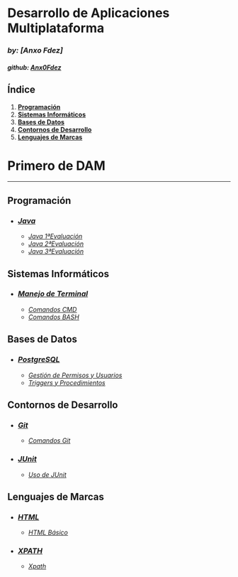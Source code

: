 # **Desarrollo de Aplicaciones Multiplataforma**

### *by: [Anxo Fdez]*

#### *github: [Anx0Fdez](https://github.com/Anx0Fdez)*

## **Índice**
1. [**Programación**](#programación)
2. [**Sistemas Informáticos**](#sistemas-informáticos)
3. [**Bases de Datos**](#bases-de-datos)
4. [**Contornos de Desarrollo**](#contornos-de-desarrollo)
5. [**Lenguajes de Marcas**](#lenguajes-de-marcas)


# Primero de DAM

---
## **Programación**

- ### <u>***Java***</u>
    - [*<u>Java 1ªEvaluación</u>*](Primero/PROGRAMACION/JAVA-1EVA.md)
    - [*<u>Java 2ªEvaluación</u>*](Primero/PROGRAMACION/JAVA-2EVA.md)
    - [*<u>Java 3ªEvaluación</u>*](Primero/PROGRAMACION/JAVA-3EVA.md)

## **Sistemas Informáticos**

- ### <u>***Manejo de Terminal***</u>
    - [*<u>Comandos CMD</u>*](Primero/SI/Cmd.md)
    - [*<u>Comandos BASH</u>*](Primero/SI/Bash.md)

## **Bases de Datos**

- ### <u>***PostgreSQL***</u>
    - [*<u>Gestión de Permisos y Usuarios</u>*](Primero/BD/Permisos-&-Usuarios.md)
    - [*<u>Triggers y Procedimientos</u>*](Primero/BD/Triggers-&-Procedimientos.md)

## **Contornos de Desarrollo**

- ### <u>***Git***</u>
    - [*<u>Comandos Git</u>*](Primero/COD/Git.md)
- ### <u>***JUnit***</u>
    - [*<u>Uso de JUnit</u>*](Primero/COD/JUnit.md)

## **Lenguajes de Marcas**

- ### <u>***HTML***</u>
    - [*<u>HTML Básico</u>*](Primero/LMSXI/HTML.md)
- ### <u>***XPATH***</u>
    - [*<u>Xpath</u>*](Primero/LMSXI/XPath.md)

<!--
# Segundo de DAM

## **Acceso a Datos**

## **Programación Multimedia y Dispositivos Móviles**
- ### <u>***KOTLIN***</u>

## **Desarrollo de Interfaces**
- ### <u>***PYTHON***</u>



## **Sistemas de Gestión Empresarial**

## **Programación de Servicios y Procesos**

## **Empresa e Iniciativa Emprendedora**

-->


